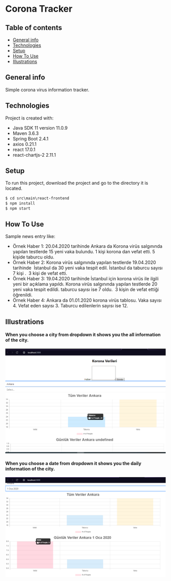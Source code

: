 # Corona Tracker
## Table of contents
* [General info](#general-info)
* [Technologies](#technologies)
* [Setup](#setup)
* [How To Use](#how-to-use)
* [Illustrations](#illustrations)


## General info
Simple corona virus information tracker.

## Technologies
Project is created with:
* Java SDK 11 version 11.0.9
* Maven 3.6.3
* Spring Boot 2.4.1
* axios 0.21.1
* react 17.0.1
* react-chartjs-2 2.11.1

## Setup
To run this project, download the project and go to the directory it is located.
```
$ cd src\main\react-frontend
$ npm install
$ npm start
```

## How To Use
Sample news entry like:
* Örnek Haber 1: 20.04.2020 tarihinde Ankara da Korona virüs salgınında yapılan testlerde 15 yeni vaka bulundu. 1 kişi korona dan vefat etti. 5 kişide taburcu oldu.
* Örnek Haber 2: Korona virüs salgınında yapılan testlerde 19.04.2020 tarihinde  İstanbul da 30 yeni vaka tespit edil. İstanbul da taburcu sayısı 7 kişi .  3 kişi de vefat etti.
* Örnek Haber 3: 19.04.2020 tarihinde İstanbul için korona virüs ile ilgili yeni bir açıklama yapıldı. Korona virüs salgınında yapılan testlerde 20 yeni vaka tespit edildi. taburcu sayısı ise 7 oldu.  3 kişin de vefat ettiği öğrenildi.
* Örnek Haber 4: Ankara da 01.01.2020 korona virüs tablosu. Vaka sayısı 4. Vefat eden sayısı 3. Taburcu edilenlerin sayısı ise 12.

## Illustrations
#### When you choose a city from dropdown it shows you the all information of the city.

![Main Page](./images/sehirveri.PNG)

#### When you choose a date from dropdown it shows you the daily information of the city.

![Main Page](./images/gunlukveri.PNG)



